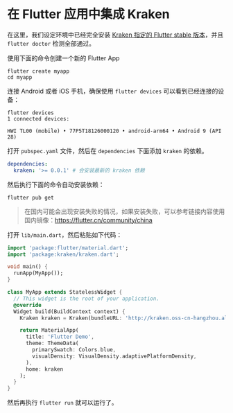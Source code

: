 # 在 Flutter 应用中集成 Kraken

在这里，我们设定环境中已经完全安装 [Kraken 指定的 Flutter stable 版本](https://github.com/openkraken/kraken/blob/main/kraken/pubspec.yaml#L8)，并且 `flutter doctor` 检测全部通过。

使用下面的命令创建一个新的 Flutter App

```shell script
flutter create myapp
cd myapp
```

连接 Android 或者 iOS 手机，确保使用 `flutter devices` 可以看到已经连接的设备：

```
flutter devices
1 connected devices:

HWI TL00 (mobile) • 77P5T18126000120 • android-arm64 • Android 9 (API 28)
```

打开 `pubspec.yaml` 文件，然后在 `dependencies` 下面添加 `kraken` 的依赖。

```yaml
dependencies:
  kraken: '>= 0.0.1' # 会安装最新的 kraken 依赖
```

然后执行下面的命令自动安装依赖：

```shell script
flutter pub get
```

> 在国内可能会出现安装失败的情况，如果安装失败，可以参考链接内容使用国内镜像：https://flutter.cn/community/china

打开 `lib/main.dart`，然后粘贴如下代码：

```dart
import 'package:flutter/material.dart';
import 'package:kraken/kraken.dart';

void main() {
  runApp(MyApp());
}

class MyApp extends StatelessWidget {
  // This widget is the root of your application.
  @override
  Widget build(BuildContext context) {
    Kraken kraken = Kraken(bundleURL: 'http://kraken.oss-cn-hangzhou.aliyuncs.com/demo/guide-styles.js');

    return MaterialApp(
      title: 'Flutter Demo',
      theme: ThemeData(
        primarySwatch: Colors.blue,
        visualDensity: VisualDensity.adaptivePlatformDensity,
      ),
      home: kraken
    );
  }
}
```

然后再执行 `flutter run` 就可以运行了。
